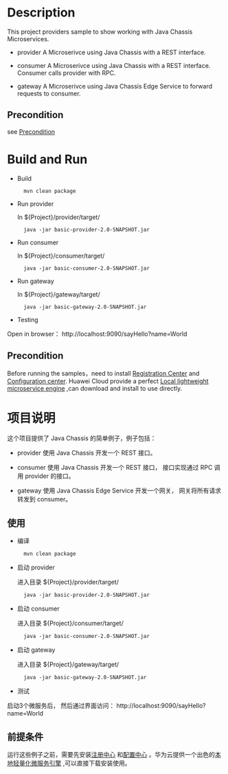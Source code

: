 # Description
This project providers sample to show working with Java Chassis Microservices. 

* provider
A Microserivce using Java Chassis with a REST interface.

* consumer
A Microserivce using Java Chassis with a REST interface. Consumer calls provider with RPC.

* gateway
A Microserivce using Java Chassis Edge Service to forward requests to consumer.

## Precondition
see [Precondition](../README.md)
# Build and Run

* Build

        mvn clean package

* Run provider

  In ${Project}/provider/target/
  
        java -jar basic-provider-2.0-SNAPSHOT.jar

* Run consumer

  In ${Project}/consumer/target/

        java -jar basic-consumer-2.0-SNAPSHOT.jar

* Run gateway

  In ${Project}/gateway/target/

        java -jar basic-gateway-2.0-SNAPSHOT.jar

* Testing

Open in browser： http://localhost:9090/sayHello?name=World

## Precondition

Before running the samples，need to install [Registration Center](https://github.com/apache/servicecomb-service-center) and [Configuration center](https://github.com/apache/servicecomb-kie). Huawei Cloud provide a perfect [Local lightweight microservice engine](https://support.huaweicloud.com/devg-cse/cse_devg_0036.html) ,can download and install to use directly.


# 项目说明

这个项目提供了 Java Chassis 的简单例子，例子包括：

* provider
使用 Java Chassis 开发一个 REST 接口。

* consumer
使用 Java Chassis 开发一个 REST 接口， 接口实现通过 RPC 调用 provider 的接口。 

* gateway
使用 Java Chassis Edge Service 开发一个网关， 网关将所有请求转发到 consumer。 

## 使用

* 编译

        mvn clean package

* 启动 provider

  进入目录 ${Project}/provider/target/
  
        java -jar basic-provider-2.0-SNAPSHOT.jar

* 启动 consumer

  进入目录 ${Project}/consumer/target/

        java -jar basic-consumer-2.0-SNAPSHOT.jar

* 启动 gateway

  进入目录 ${Project}/gateway/target/

        java -jar basic-gateway-2.0-SNAPSHOT.jar

* 测试

启动3个微服务后， 然后通过界面访问： http://localhost:9090/sayHello?name=World

## 前提条件

运行这些例子之前，需要先安装[注册中心](https://github.com/apache/servicecomb-service-center) 和[配置中心](https://github.com/apache/servicecomb-kie) 。华为云提供一个出色的[本地轻量化微服务引擎](https://support.huaweicloud.com/devg-cse/cse_devg_0036.html) ,可以直接下载安装使用。

